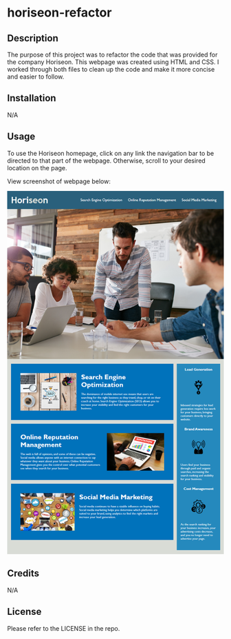 # horiseon-refactor

## Description

The purpose of this project was to refactor the code that was provided for the company Horiseon. This webpage was created using HTML and CSS. I worked through both files to clean up the code and make it more concise and easier to follow.

## Installation

N/A

## Usage

To use the Horiseon homepage, click on any link the navigation bar to be directed to that part of the webpage. Otherwise, scroll to your desired location on the page.

View screenshot of webpage below:

![screenshot of Horiseon home page](./assets/images/01-html-css-git-homework-demo.png)

## Credits

N/A

## License

Please refer to the LICENSE in the repo. 